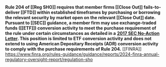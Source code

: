 **Rule 204 of [[Reg SHO]] requires that member firms [[Close Out]] fails-to-deliver [[FTD]] within established timeframes by purchasing or borrowing the relevant security by market open on the relevant [[Close Out]] date. Pursuant to [[SEC]] guidance, a member firm may use exchange-traded funds ([[ETF]]) conversion activity to meet the purchase requirement of the rule under certain circumstances as detailed in a** [**2017 SEC No-Action Letter**](https://www.sec.gov/divisions/marketreg/mr-noaction/2017/murphy-mcgonigle-042617-204-sho.pdf)**. This position is limited to ETF conversion activity and does not extend to using American Depositary Receipts (ADR) conversion activity to comply with the purchase requirements of Rule 204.** [[FINRA]]
https://www.finra.org/rules-guidance/guidance/reports/2024-finra-annual-regulatory-oversight-report/regulation-sho
